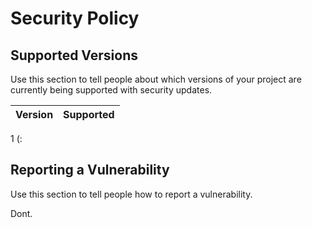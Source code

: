 # Security Policy

## Supported Versions

Use this section to tell people about which versions of your project are
currently being supported with security updates.

| Version | Supported          |
| ------- | ------------------ |
1           (:

## Reporting a Vulnerability

Use this section to tell people how to report a vulnerability.

Dont.
